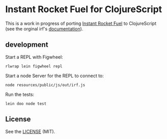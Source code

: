 # Instant Rocket Fuel for ClojureScript

This is a work in progress of porting [Instant Rocket Fuel](https://github.com/kolja/Instant-Rocket-Fuel) to ClojureScript (see the orginal irf's [documentation](http://kolja.github.io/Instant-Rocket-Fuel/)).

## development

Start a REPL with Figwheel:
```
rlwrap lein figwheel repl
```
Start a node Server for the REPL to connect to:
```
node resources/public/js/out/irf.js
```
Run the tests:
```
lein doo node test
```
## License

See the [LICENSE](LICENSE.md) (MIT).
